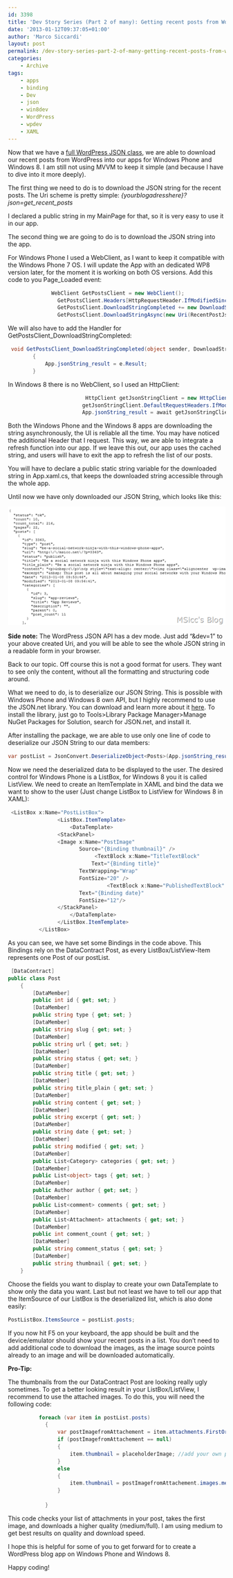```yaml
---
id: 3398
title: 'Dev Story Series (Part 2 of many): Getting recent posts from WordPress into your Windows Phone and Windows 8 app'
date: '2013-01-12T09:37:05+01:00'
author: 'Marco Siccardi'
layout: post
permalink: /dev-story-series-part-2-of-many-getting-recent-posts-from-wordpress-into-your-windows-phone-and-windows-8-app/
categories:
    - Archive
tags:
    - apps
    - binding
    - Dev
    - json
    - win8dev
    - WordPress
    - wpdev
    - XAML
---
```


Now that we have a [full WordPress JSON class](http://msicc.net/?p=2929), we are able to download our recent posts from WordPress into our apps for Windows Phone and Windows 8. I am still not using MVVM to keep it simple (and because I have to dive into it more deeply).

The first thing we need to do is to download the JSON string for the recent posts. The Uri scheme is pretty simple: *{yourblogadresshere}?json=get\_recent\_posts*

I declared a public string in my MainPage for that, so it is very easy to use it in our app.

The second thing we are going to do is to download the JSON string into the app.

For Windows Phone I used a WebClient, as I want to keep it compatible with the Windows Phone 7 OS. I will update the App with an dedicated WP8 version later, for the moment it is working on both OS versions. Add this code to you Page\_Loaded event:

``` csharp
              WebClient GetPostsClient = new WebClient();
                GetPostsClient.Headers[HttpRequestHeader.IfModifiedSince] = DateTime.Now.ToString();
                GetPostsClient.DownloadStringCompleted += new DownloadStringCompletedEventHandler(GetPostsClient_DownloadStringCompleted);
                GetPostsClient.DownloadStringAsync(new Uri(RecentPostJsonUri));
```
 

We will also have to add the Handler for GetPostsClient\_DownloadStringCompleted:

``` csharp
 void GetPostsClient_DownloadStringCompleted(object sender, DownloadStringCompletedEventArgs e)
        {
            App.jsonString_result = e.Result;
        }
```
 

In Windows 8 there is no WebClient, so I used an HttpClient:

``` csharp
                         HttpClient getJsonStringClient = new HttpClient();
                        getJsonStringClient.DefaultRequestHeaders.IfModifiedSince = DateTime.UtcNow;
                        App.jsonString_result = await getJsonStringClient.GetStringAsync(RecentPostJsonUri);
```
 

Both the Windows Phone and the Windows 8 apps are downloading the string asynchronously, the UI is reliable all the time. You may have noticed the additional Header that I request. This way, we are able to integrate a refresh function into our app. If we leave this out, our app uses the cached string, and users will have to exit the app to refresh the list of our posts.

You will have to declare a public static string variable for the downloaded string in App.xaml.cs, that keeps the downloaded string accessible through the whole app.

Until now we have only downloaded our JSON String, which looks like this:

![image](/assets/img/2013/01/image.png "image")

**Side note:** The WordPress JSON API has a dev mode. Just add “&amp;dev=1” to your above created Uri, and you will be able to see the whole JSON string in a readable form in your browser.

Back to our topic. Off course this is not a good format for users. They want to see only the content, without all the formatting and structuring code around.

What we need to do, is to deserialize our JSON String. This is possible with Windows Phone and Windows 8 own API, but I highly recommend to use the JSON.net library. You can download and learn more about it [here](http://json.codeplex.com/). To install the library, just go to Tools&gt;Library Package Manager&gt;Manage NuGet Packages for Solution, search for JSON.net, and install it.

After installing the package, we are able to use only one line of code to deserialize our JSON String to our data members:

``` csharp
var postList = JsonConvert.DeserializeObject<Posts>(App.jsonString_result);
```
 

Now we need the deserialized data to be displayed to the user. The desired control for Windows Phone is a ListBox, for Windows 8 you it is called ListView. We need to create an ItemTemplate in XAML and bind the data we want to show to the user (Just change ListBox to ListView for Windows 8 in XAML):

``` csharp
 <ListBox x:Name="PostListBox">
                <ListBox.ItemTemplate>
                    <DataTemplate>
				<StackPanel>
 				<Image x:Name="PostImage" 
				       Source="{Binding thumbnail}" />
                           	<TextBlock x:Name="TitleTextBlock" 
				           Text="{Binding title}" 
					   TextWrapping="Wrap" 
					   FontSize="20" />
                                <TextBlock x:Name="PublishedTextBlock" 
					   Text="{Binding date}" 
					   FontSize="12"/>
				</StackPanel>
                    </DataTemplate>
                </ListBox.ItemTemplate>
          </ListBox>
```
 

As you can see, we have set some Bindings in the code above. This Bindings rely on the DataContract Post, as every ListBox/ListView-Item represents one Post of our postList.

``` csharp
 [DataContract]
public class Post
    {
        [DataMember]
        public int id { get; set; }
        [DataMember]
        public string type { get; set; }
        [DataMember]
        public string slug { get; set; }
        [DataMember]
        public string url { get; set; }
        [DataMember]
        public string status { get; set; }
        [DataMember]
        public string title { get; set; }
        [DataMember]
        public string title_plain { get; set; }
        [DataMember]
        public string content { get; set; }
        [DataMember]
        public string excerpt { get; set; }
        [DataMember]
        public string date { get; set; }
        [DataMember]
        public string modified { get; set; }
        [DataMember]
        public List<Category> categories { get; set; }
        [DataMember]
        public List<object> tags { get; set; }
        [DataMember]
        public Author author { get; set; }
        [DataMember]
        public List<comment> comments { get; set; }
        [DataMember]
        public List<Attachment> attachments { get; set; }
        [DataMember]
        public int comment_count { get; set; }
        [DataMember]
        public string comment_status { get; set; }
        [DataMember]
        public string thumbnail { get; set; }
    }
```
 

Choose the fields you want to display to create your own DataTemplate to show only the data you want. Last but not least we have to tell our app that the ItemSource of our ListBox is the deserialized list, which is also done easily:

``` csharp
PostListBox.ItemsSource = postList.posts;
```
 

If you now hit F5 on your keyboard, the app should be built and the device/emulator should show your recent posts in a list. You don’t need to add additional code to download the images, as the image source points already to an image and will be downloaded automatically.

**Pro-Tip:**

The thumbnails from the our DataContract Post are looking really ugly sometimes. To get a better looking result in your ListBox/ListView, I recommend to use the attached images. To do this, you will need the following code:

``` csharp
          foreach (var item in postList.posts)
            {
                var postImagefromAttachement = item.attachments.FirstOrDefault();
                if (postImagefromAttachement == null)
                {
                    item.thumbnail = placeholderImage; //add your own placeholderimage here
                }
                else
                {
                    item.thumbnail = postImagefromAttachement.images.medium.url;
                }

            }
```
 

This code checks your list of attachments in your post, takes the first image, and downloads a higher quality (medium/full). I am using medium to get best results on quality and download speed.

I hope this is helpful for some of you to get forward for to create a WordPress blog app on Windows Phone and Windows 8.

Happy coding!